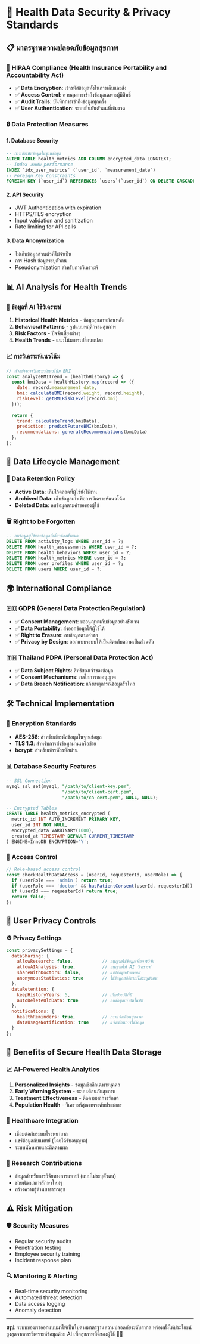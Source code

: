 # 🔐 Health Data Security & Privacy Standards

## 📋 มาตรฐานความปลอดภัยข้อมูลสุขภาพ

### 🏥 **HIPAA Compliance (Health Insurance Portability and Accountability Act)**
- ✅ **Data Encryption**: เข้ารหัสข้อมูลทั้งในการเก็บและส่ง
- ✅ **Access Control**: ควบคุมการเข้าถึงข้อมูลเฉพาะผู้มีสิทธิ์
- ✅ **Audit Trails**: บันทึกการเข้าถึงข้อมูลทุกครั้ง
- ✅ **User Authentication**: ระบบยืนยันตัวตนที่เข้มงวด

### 🔒 **Data Protection Measures**

#### 1. **Database Security**
```sql
-- การเข้ารหัสข้อมูลในฐานข้อมูล
ALTER TABLE health_metrics ADD COLUMN encrypted_data LONGTEXT;
-- Index สำหรับ performance
INDEX `idx_user_metrics` (`user_id`, `measurement_date`)
-- Foreign Key Constraints
FOREIGN KEY (`user_id`) REFERENCES `users`(`user_id`) ON DELETE CASCADE
```

#### 2. **API Security**
- JWT Authentication with expiration
- HTTPS/TLS encryption
- Input validation and sanitization
- Rate limiting for API calls

#### 3. **Data Anonymization**
- ไม่เก็บข้อมูลส่วนตัวที่ไม่จำเป็น
- การ Hash ข้อมูลระบุตัวตน
- Pseudonymization สำหรับการวิเคราะห์

## 📊 **AI Analysis for Health Trends**

### 🧠 **ข้อมูลที่ AI ใช้วิเคราะห์**
1. **Historical Health Metrics** - ข้อมูลสุขภาพย้อนหลัง
2. **Behavioral Patterns** - รูปแบบพฤติกรรมสุขภาพ
3. **Risk Factors** - ปัจจัยเสี่ยงต่างๆ
4. **Health Trends** - แนวโน้มการเปลี่ยนแปลง

### 📈 **การวิเคราะห์แนวโน้ม**
```javascript
// ตัวอย่างการวิเคราะห์แนวโน้ม BMI
const analyzeBMITrend = (healthHistory) => {
  const bmiData = healthHistory.map(record => ({
    date: record.measurement_date,
    bmi: calculateBMI(record.weight, record.height),
    riskLevel: getBMIRiskLevel(record.bmi)
  }));
  
  return {
    trend: calculateTrend(bmiData),
    prediction: predictFutureBMI(bmiData),
    recommendations: generateRecommendations(bmiData)
  };
};
```

## 🔄 **Data Lifecycle Management**

### 📅 **Data Retention Policy**
- **Active Data**: เก็บไว้ตลอดที่ผู้ใช้ยังใช้งาน
- **Archived Data**: เก็บข้อมูลเก่าเพื่อการวิเคราะห์แนวโน้ม
- **Deleted Data**: ลบข้อมูลตามคำขอของผู้ใช้

### 🗑️ **Right to be Forgotten**
```sql
-- ลบข้อมูลผู้ใช้และข้อมูลที่เกี่ยวข้องทั้งหมด
DELETE FROM activity_logs WHERE user_id = ?;
DELETE FROM health_assessments WHERE user_id = ?;
DELETE FROM health_behaviors WHERE user_id = ?;
DELETE FROM health_metrics WHERE user_id = ?;
DELETE FROM user_profiles WHERE user_id = ?;
DELETE FROM users WHERE user_id = ?;
```

## 🌍 **International Compliance**

### 🇪🇺 **GDPR (General Data Protection Regulation)**
- ✅ **Consent Management**: ขออนุญาตเก็บข้อมูลอย่างชัดเจน
- ✅ **Data Portability**: ส่งออกข้อมูลให้ผู้ใช้ได้
- ✅ **Right to Erasure**: ลบข้อมูลตามคำขอ
- ✅ **Privacy by Design**: ออกแบบระบบให้เป็นมิตรกับความเป็นส่วนตัว

### 🇹🇭 **Thailand PDPA (Personal Data Protection Act)**
- ✅ **Data Subject Rights**: สิทธิของเจ้าของข้อมูล
- ✅ **Consent Mechanisms**: กลไกการขออนุญาต
- ✅ **Data Breach Notification**: แจ้งเหตุการณ์ข้อมูลรั่วไหล

## 🛠️ **Technical Implementation**

### 🔐 **Encryption Standards**
- **AES-256**: สำหรับเข้ารหัสข้อมูลในฐานข้อมูล
- **TLS 1.3**: สำหรับการส่งข้อมูลผ่านเครือข่าย
- **bcrypt**: สำหรับเข้ารหัสรหัสผ่าน

### 📊 **Database Security Features**
```sql
-- SSL Connection
mysql_ssl_set(mysql, "/path/to/client-key.pem", 
                     "/path/to/client-cert.pem", 
                     "/path/to/ca-cert.pem", NULL, NULL);

-- Encrypted Tables
CREATE TABLE health_metrics_encrypted (
  metric_id INT AUTO_INCREMENT PRIMARY KEY,
  user_id INT NOT NULL,
  encrypted_data VARBINARY(1000),
  created_at TIMESTAMP DEFAULT CURRENT_TIMESTAMP
) ENGINE=InnoDB ENCRYPTION='Y';
```

### 🚫 **Access Control**
```javascript
// Role-based access control
const checkHealthDataAccess = (userId, requesterId, userRole) => {
  if (userRole === 'admin') return true;
  if (userRole === 'doctor' && hasPatientConsent(userId, requesterId)) return true;
  if (userId === requesterId) return true;
  return false;
};
```

## 📱 **User Privacy Controls**

### ⚙️ **Privacy Settings**
```javascript
const privacySettings = {
  dataSharing: {
    allowResearch: false,           // อนุญาตใช้ข้อมูลเพื่อการวิจัย
    allowAIAnalysis: true,          // อนุญาตให้ AI วิเคราะห์
    shareWithDoctors: false,        // แชร์ข้อมูลกับแพทย์
    anonymousStatistics: true       // ใช้ข้อมูลสถิติแบบไม่ระบุตัวตน
  },
  dataRetention: {
    keepHistoryYears: 5,            // เก็บประวัติกี่ปี
    autoDeleteOldData: true         // ลบข้อมูลเก่าอัตโนมัติ
  },
  notifications: {
    healthReminders: true,          // การแจ้งเตือนสุขภาพ
    dataUsageNotification: true     // แจ้งเตือนการใช้ข้อมูล
  }
};
```

## 🎯 **Benefits of Secure Health Data Storage**

### 📈 **AI-Powered Health Analytics**
1. **Personalized Insights** - ข้อมูลเชิงลึกเฉพาะบุคคล
2. **Early Warning System** - ระบบเตือนภัยสุขภาพ
3. **Treatment Effectiveness** - ติดตามผลการรักษา
4. **Population Health** - วิเคราะห์สุขภาพระดับประชากร

### 🏥 **Healthcare Integration**
- เชื่อมต่อกับระบบโรงพยาบาล
- แชร์ข้อมูลกับแพทย์ (โดยได้รับอนุญาต)
- ระบบนัดหมายและติดตามผล

### 🔬 **Research Contributions**
- ข้อมูลสำหรับการวิจัยทางการแพทย์ (แบบไม่ระบุตัวตน)
- ช่วยพัฒนาการรักษาใหม่ๆ
- สร้างความรู้ด้านสาธารณสุข

## ⚠️ **Risk Mitigation**

### 🛡️ **Security Measures**
- Regular security audits
- Penetration testing
- Employee security training
- Incident response plan

### 🔍 **Monitoring & Alerting**
- Real-time security monitoring
- Automated threat detection
- Data access logging
- Anomaly detection

---

**สรุป**: ระบบของเราออกแบบมาให้เป็นไปตามมาตรฐานความปลอดภัยระดับสากล พร้อมทั้งให้ประโยชน์สูงสุดจากการวิเคราะห์ข้อมูลด้วย AI เพื่อสุขภาพที่ดีของผู้ใช้ 🏥✨
